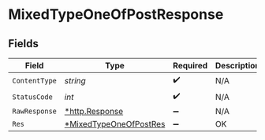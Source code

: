 # MixedTypeOneOfPostResponse


## Fields

| Field                                                                      | Type                                                                       | Required                                                                   | Description                                                                |
| -------------------------------------------------------------------------- | -------------------------------------------------------------------------- | -------------------------------------------------------------------------- | -------------------------------------------------------------------------- |
| `ContentType`                                                              | *string*                                                                   | :heavy_check_mark:                                                         | N/A                                                                        |
| `StatusCode`                                                               | *int*                                                                      | :heavy_check_mark:                                                         | N/A                                                                        |
| `RawResponse`                                                              | [*http.Response](https://pkg.go.dev/net/http#Response)                     | :heavy_minus_sign:                                                         | N/A                                                                        |
| `Res`                                                                      | [*MixedTypeOneOfPostRes](../../models/operations/mixedtypeoneofpostres.md) | :heavy_minus_sign:                                                         | OK                                                                         |
